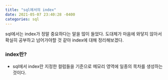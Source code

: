 ```yaml
---
title: "sql에서의 index"
date: 2021-05-07 23:40:28 -0400
categories: sql
---
```

sql에서는 index가 정말 중요하다는 말을 많이 들었다.
도대체가 마음에 와닿지 않아서 확실히 공부하고 넘어가야할 것 같아 index에 대해 정리해보겠다.

### index란?

- sql에서 index란 지정한 컬럼들을 기준으로 메모리 영역에 일종의 목차를 생성하는 것이다. 

